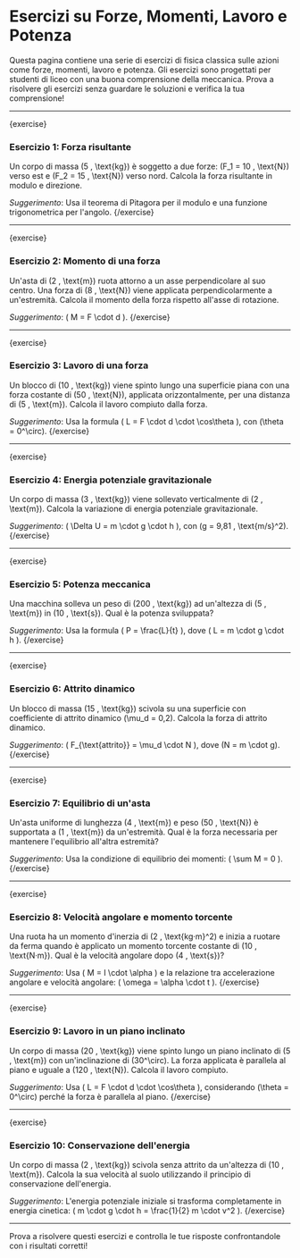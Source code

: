 # Esercizi su Forze, Momenti, Lavoro e Potenza

Questa pagina contiene una serie di esercizi di fisica classica sulle azioni come forze, momenti, lavoro e potenza. Gli esercizi sono progettati per studenti di liceo con una buona comprensione della meccanica. Prova a risolvere gli esercizi senza guardare le soluzioni e verifica la tua comprensione!

---

{exercise}
### Esercizio 1: Forza risultante
Un corpo di massa \(5 \, \text{kg}\) è soggetto a due forze: \(F_1 = 10 \, \text{N}\) verso est e \(F_2 = 15 \, \text{N}\) verso nord. Calcola la forza risultante in modulo e direzione.

_Suggerimento_: Usa il teorema di Pitagora per il modulo e una funzione trigonometrica per l'angolo.
{/exercise}

---

{exercise}
### Esercizio 2: Momento di una forza
Un'asta di \(2 \, \text{m}\) ruota attorno a un asse perpendicolare al suo centro. Una forza di \(8 \, \text{N}\) viene applicata perpendicolarmente a un'estremità. Calcola il momento della forza rispetto all'asse di rotazione.

_Suggerimento_: \( M = F \cdot d \).
{/exercise}

---

{exercise}
### Esercizio 3: Lavoro di una forza
Un blocco di \(10 \, \text{kg}\) viene spinto lungo una superficie piana con una forza costante di \(50 \, \text{N}\), applicata orizzontalmente, per una distanza di \(5 \, \text{m}\). Calcola il lavoro compiuto dalla forza.

_Suggerimento_: Usa la formula \( L = F \cdot d \cdot \cos\theta \), con \(\theta = 0^\circ\).
{/exercise}

---

{exercise}
### Esercizio 4: Energia potenziale gravitazionale
Un corpo di massa \(3 \, \text{kg}\) viene sollevato verticalmente di \(2 \, \text{m}\). Calcola la variazione di energia potenziale gravitazionale.

_Suggerimento_: \( \Delta U = m \cdot g \cdot h \), con \(g = 9,81 \, \text{m/s}^2\).
{/exercise}

---

{exercise}
### Esercizio 5: Potenza meccanica
Una macchina solleva un peso di \(200 \, \text{kg}\) ad un'altezza di \(5 \, \text{m}\) in \(10 \, \text{s}\). Qual è la potenza sviluppata?

_Suggerimento_: Usa la formula \( P = \frac{L}{t} \), dove \( L = m \cdot g \cdot h \).
{/exercise}

---

{exercise}
### Esercizio 6: Attrito dinamico
Un blocco di massa \(15 \, \text{kg}\) scivola su una superficie con coefficiente di attrito dinamico \(\mu_d = 0,2\). Calcola la forza di attrito dinamico.

_Suggerimento_: \( F_{\text{attrito}} = \mu_d \cdot N \), dove \(N = m \cdot g\).
{/exercise}

---

{exercise}
### Esercizio 7: Equilibrio di un'asta
Un'asta uniforme di lunghezza \(4 \, \text{m}\) e peso \(50 \, \text{N}\) è supportata a \(1 \, \text{m}\) da un'estremità. Qual è la forza necessaria per mantenere l'equilibrio all'altra estremità?

_Suggerimento_: Usa la condizione di equilibrio dei momenti: \( \sum M = 0 \).
{/exercise}

---

{exercise}
### Esercizio 8: Velocità angolare e momento torcente
Una ruota ha un momento d'inerzia di \(2 \, \text{kg·m}^2\) e inizia a ruotare da ferma quando è applicato un momento torcente costante di \(10 \, \text{N·m}\). Qual è la velocità angolare dopo \(4 \, \text{s}\)?

_Suggerimento_: Usa \( M = I \cdot \alpha \) e la relazione tra accelerazione angolare e velocità angolare: \( \omega = \alpha \cdot t \).
{/exercise}

---

{exercise}
### Esercizio 9: Lavoro in un piano inclinato
Un corpo di massa \(20 \, \text{kg}\) viene spinto lungo un piano inclinato di \(5 \, \text{m}\) con un'inclinazione di \(30^\circ\). La forza applicata è parallela al piano e uguale a \(120 \, \text{N}\). Calcola il lavoro compiuto.

_Suggerimento_: Usa \( L = F \cdot d \cdot \cos\theta \), considerando \(\theta = 0^\circ\) perché la forza è parallela al piano.
{/exercise}

---

{exercise}
### Esercizio 10: Conservazione dell'energia
Un corpo di massa \(2 \, \text{kg}\) scivola senza attrito da un'altezza di \(10 \, \text{m}\). Calcola la sua velocità al suolo utilizzando il principio di conservazione dell'energia.

_Suggerimento_: L'energia potenziale iniziale si trasforma completamente in energia cinetica: \( m \cdot g \cdot h = \frac{1}{2} m \cdot v^2 \).
{/exercise}

---

Prova a risolvere questi esercizi e controlla le tue risposte confrontandole con i risultati corretti!

